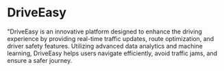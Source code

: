 # DriveEasy
"DriveEasy is an innovative platform designed to enhance the driving experience by providing real-time traffic updates, route optimization, and driver safety features. Utilizing advanced data analytics and machine learning, DriveEasy helps users navigate efficiently, avoid traffic jams, and ensure a safer journey. 
